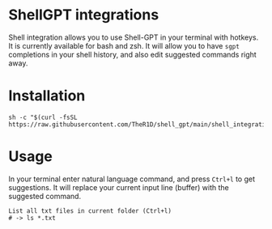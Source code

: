 # ShellGPT integrations
Shell integration allows you to use Shell-GPT in your terminal with hotkeys. It is currently available for bash and zsh. It will allow you to have `sgpt` completions in your shell history, and also edit suggested commands right away.

# Installation
```shell
sh -c "$(curl -fsSL https://raw.githubusercontent.com/TheR1D/shell_gpt/main/shell_integration/install.sh)"
```

# Usage
In your terminal enter natural language command, and press `Ctrl+l` to get suggestions. It will replace your current input line (buffer) with the suggested command.
```text
List all txt files in current folder (Ctrl+l)
# -> ls *.txt
```
